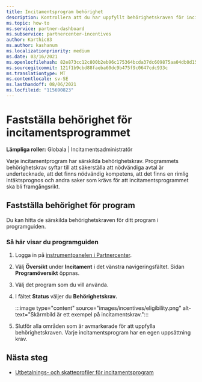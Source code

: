 ```yaml
---
title: Incitamentsprogram behörighet
description: Kontrollera att du har uppfyllt behörighetskraven för incitamentsprogrammet. Den här processen omfattar kontroll av berättigande i programguiden.
ms.topic: how-to
ms.service: partner-dashboard
ms.subservice: partnercenter-incentives
author: Karthic83
ms.author: kashanum
ms.localizationpriority: medium
ms.date: 03/16/2021
ms.openlocfilehash: 82e873cc12c800b2eb96c175364bcda37dc609875aa04db0d157b45087b6f03d
ms.sourcegitcommit: 121f1b9cbd88faeba60dc9b475f9c0647cdc933c
ms.translationtype: MT
ms.contentlocale: sv-SE
ms.lasthandoff: 08/06/2021
ms.locfileid: "115690823"
---
```

# <a name="determine-your-incentives-program-eligibility"></a>Fastställa behörighet för incitamentsprogrammet

**Lämpliga roller:** Globala | Incitamentsadministratör

Varje incitamentprogram har särskilda behörighetskrav. Programmets behörighetskrav syftar till att säkerställa att nödvändiga avtal är undertecknade, att det finns nödvändig kompetens, att det finns en rimlig intäktsprognos och andra saker som krävs för att incitamentsprogrammet ska bli framgångsrikt.

## <a name="determining-your-program-eligibility"></a>Fastställa behörighet för program

Du kan hitta de särskilda behörighetskraven för ditt program i programguiden. 

### <a name="to-see-your-program-guide"></a>Så här visar du programguiden

1. Logga in på [instrumentpanelen i Partnercenter](https://partner.microsoft.com/dashboard/).

2. Välj **Översikt** under **Incitament** i det vänstra navigeringsfältet. Sidan **Programöversikt** öppnas.

3. Välj det program som du vill använda.

4. I fältet **Status** väljer du **Behörighetskrav.**

   :::image type="content" source="images/incentives/eligibility.png" alt-text="Skärmbild är ett exempel på incitamentskrav.":::

5. Slutför alla områden som är avmarkerade för att uppfylla behörighetskraven. Varje incitamentsprogram har en egen uppsättning krav.

## <a name="next-steps"></a>Nästa steg

- [Utbetalnings- och skatteprofiler för incitamentsprogram](incentives-create-and-manage-your-payout-and-tax-profiles.md)
